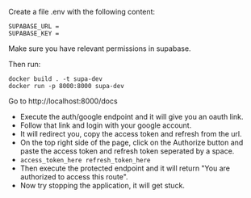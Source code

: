 Create a file .env with the following content:
```
SUPABASE_URL =  
SUPABASE_KEY =  
```
Make sure you have relevant permissions in supabase.

Then run:
```
docker build . -t supa-dev
docker run -p 8000:8000 supa-dev
```

Go to http://localhost:8000/docs 

- Execute the auth/google endpoint and it will give you an oauth link.
- Follow that link and login with your google account.
- It will redirect you, copy the access token and refresh from the url.
- On the top right side of the page, click on the Authorize button and paste the access token and refresh token seperated by a space.
- ```access_token_here refresh_token_here```
- Then execute the protected endpoint and it will return "You are authorized to access this route".
- Now try stopping the application, it will get stuck.
